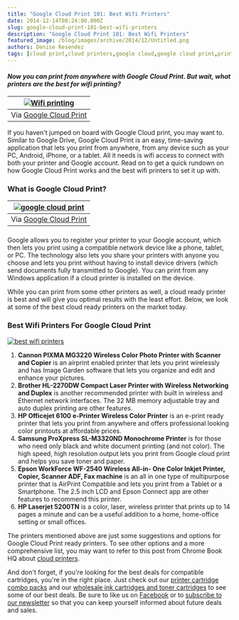 ```yaml
---
title: "Google Cloud Print 101: Best Wifi Printers"
date: 2014-12-14T08:24:00.000Z
slug: google-cloud-print-101-best-wifi-printers
description: "Google Cloud Print 101: Best Wifi Printers"
featured_image: /blog/images/archive/2014/12/Untitled.png
authors: Denise Resendez
tags: [cloud print,cloud printers,google cloud,google cloud print,printing,wifi printing]
---
```


#### _Now you can print from anywhere with Google Cloud Print. But wait, what printers are the best for wifi printing?_

| [![Wifi printing](/blog/images/Untitled.png "What is Google Cloud Print")](/blog/images/Untitled.png) |
| ------------------------------------------------------------------------------------------------ |
| Via [Google Cloud Print](https://www.google.com/cloudprint/learn/)                               |

If you haven't jumped on board with Google Cloud print, you may want to. Similar to Google Drive, Google Cloud Print is an easy, time-saving application that lets you print from anywhere, from any device such as your PC, Android, iPhone, or a tablet. All it needs is wifi access to connect with both your printer and Google account. Read on to get a quick rundown on how Google Cloud Print works and the best wifi printers to set it up with.

### What is Google Cloud Print?

| [![google cloud print](/blog/images/Untitled.png "What Is Google Cloud Print?")](/blog/images/Untitled.png) |
| ------------------------------------------------------------------------------------------------------ |
| Via [Google Cloud Print](https://www.google.com/cloudprint/learn/)                                     |

###

Google allows you to register your printer to your Google account, which then lets you print using a compatible network device like a phone, tablet, or PC. The technology also lets you share your printers with anyone you choose and lets you print without having to install device drivers (which send documents fully transmitted to Google). You can print from any Windows application if a cloud printer is installed on the device.

While you can print from some other printers as well, a cloud ready printer is best and will give you optimal results with the least effort. Below, we look at some of the best cloud ready printers on the market today.


### Best Wifi Printers For Google Cloud Print

[![best wifi printers ](/blog/images/bestcloudprintprinters-cas.jpg "Best Printers for Google Cloud Print")](/blog/images/bestcloudprintprinters-cas.jpg)


1. **Cannon PIXMA MG3220 Wireless Color Photo Printer with Scanner and Copier** is an airprint enabled printer that lets you print wirelessly and has Image Garden software that lets you organize and edit and enhance your pictures.
2. **Brother HL-2270DW Compact Laser Printer with Wireless Networking and Duplex** is another recommended printer with built in wireless and Ethernet network interfaces. The 32 MB memory adjustable tray and auto duplex printing are other features.
3. **HP Officejet 6100 e-Printer Wireless Color Printer** is an e-print ready printer that lets you print from anywhere and offers professional looking color printouts at affordable prices.
4. **Samsung ProXpress SL-M3320ND Monochrome Printer** is for those who need only black and white document printing (and not color). The high speed, high resolution output lets you print from Google cloud print and helps you save toner and paper.
5. **Epson WorkForce WF-2540 Wireless All-in- One Color Inkjet Printer, Copier, Scanner ADF, Fax machine** is an all in one type of multipurpose printer that is AirPrint Compatible and lets you print from a Tablet or a Smartphone. The 2.5 inch LCD and Epson Connect app are other features to recommend this printer.
6. **HP Laserjet 5200TN** is a color, laser, wireless printer that prints up to 14 pages a minute and can be a useful addition to a home, home\-office setting or small offices.

The printers mentioned above are just some suggestions and options for Google Cloud Print ready printers. To see other options and a more comprehensive list, you may want to refer to this post from Chrome Book HQ about [cloud printers](https://www.google.com/cloudprint/learn/).

And don't forget, if you're looking for the best deals for compatible cartridges, you're in the right place. Just check out our [printer cartridge combo packs](https://www.compandsave.com/print-cartridge-combo-packs) and our [wholesale ink cartridges and toner cartridges](https://www.compandsave.com/wholesale-ink-cartridges-and-toner-cartridges-packs) to see some of our best deals. Be sure to like us on [Facebook](https://www.facebook.com/compandsave.ink) or to [subscribe to our newsletter](https://www.compandsave.com/welcome/subscribe/) so that you can keep yourself informed about future deals and sales.